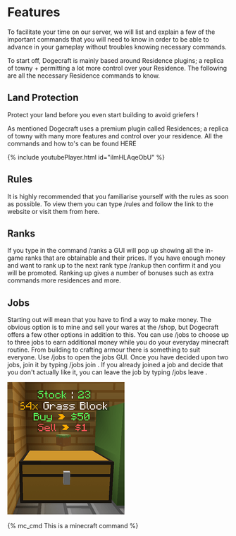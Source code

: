 
# Features

To facilitate your time on our server, we will list and explain a few of the important commands that you will need to know in order to be able to advance in your gameplay without troubles knowing necessary commands.

To start off, Dogecraft is mainly based around Residence plugins; a replica of towny + permitting a lot more control over your Residence. The following are all the necessary Residence commands to know. 

## Land Protection

Protect your land before you even start building to avoid griefers !

As mentioned Dogecraft uses a premium plugin called Residences; a replica of towny with many more features and control over your residence. All the commands and how to's can be found HERE

{% include youtubePlayer.html id="ilmHLAqeObU" %}


## Rules

It is highly recommended that you familiarise yourself with the rules as soon as possible. To view them you can type /rules and follow the link to the website or visit them from here. 

## Ranks
If you type in the command /ranks a GUI will pop up showing all the in-game ranks that are obtainable and their prices. If you have enough money and want to rank up to the next rank type /rankup then confirm it and you will be promoted. Ranking up gives a number of bonuses such as extra commands more residences and more. 

## Jobs

Starting out will mean that you have to find a way to make money. The obvious option is to mine and sell your wares at the /shop, but Dogecraft offers a few other options in addition to this. You can use /jobs to choose up to three jobs to earn additional money while you do your everyday minecraft routine. From building to crafting armour there is something to suit everyone. Use /jobs to open the jobs GUI. Once you have decided upon two jobs, join it by typing /jobs join <job name>. If you already joined a job and decide that you don't actually like it, you can leave the job by typing /jobs leave <job name>. 

![chest-shop](assets/img/chest-shop.png)

{% mc_cmd This is a minecraft command %}